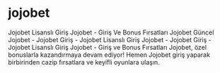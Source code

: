 # jojobet
Jojobet Lisanslı Giriş Jojobet - Giriş Ve Bonus Fırsatları Jojobet Güncel Jojobet - Jojobet Giriş - Jojobet Lisanslı Giriş Jojobet - Jojobet Giriş - Jojobet Lisanslı Giriş Jojobet - Giriş ve Bonus Fırsatları Jojobet, özel bonuslarla kazandırmaya devam ediyor! Hemen Jojobet giriş yaparak birbirinden cazip fırsatlara ve keyifli oyunlara ulaşın.
